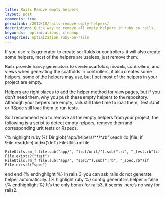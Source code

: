 ```yaml
---
title: Rails Remove empty helpers
layout: post
comments: true
permalink: /2012/10/rails-remove-empty-helpers/
description: Quick way to remove all empty helpers in ruby on rails.
keywords:  optimizations, cleanup
categories: optimization ruby-on-rails
---
```

If you use rails generator to create scaffolds or controllers, it will also create some helpers, most of the helpers are useless, just remove them.

Rails provide handy generators to create scaffolds, models, controllers, and views when generating the scaffolds or controllers, it also creates some helpers, some of the helpers may use, but I bet most of the helpers in your project are empty.

Helpers are right places to add the helper method for view pages, but if you don’t need them, why you push these empty helpers to the repository. Although your helpers are empty, rails still take time to load them, Test::Unit or RSpec still load them to run tests.

So I recommend you to remove all the empty helpers from your project, the following is a script to detect empty helpers, remove them and corresponding unit tests or Rspecs.

{% highlight ruby %}
Dir.glob("app/helpers/**/*.rb").each do |file|
  if !File.read(file).index('def')
    FileUtils.rm file

    FileUtils.rm_f file.sub("app/", "test/unit/").sub(".rb", "_test.rb")if File.exists?("test")
    FileUtils.rm_f file.sub("app/", "spec/").sub(".rb", "_spec.rb")if File.exist?("spec")
  end
end
{% endhighlight %}
In rails 3, you can ask rails do not generate helper automatically.
{% highlight ruby %}
config.generators.helper = false
{% endhighlight %}
It’s the only bonus for rails3, it seems there’s no way for rails2.
